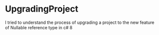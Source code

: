 # UpgradingProject
I tried to understand the process of upgrading a project to the new feature of Nullable reference type in c# 8
